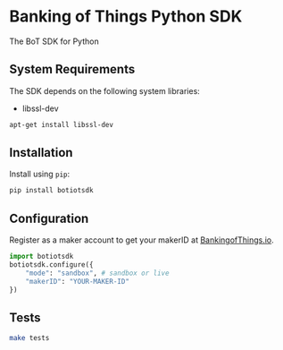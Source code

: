 # Banking of Things Python SDK

The BoT SDK for Python


## System Requirements

The SDK depends on the following system libraries:

* libssl-dev

```sh
apt-get install libssl-dev
```

## Installation

Install using `pip`:

```sh 
pip install botiotsdk
```

## Configuration

Register as a maker account to get your makerID at [BankingofThings.io](https://bankingofthings.io).

```python
import botiotsdk
botiotsdk.configure({
    "mode": "sandbox", # sandbox or live
    "makerID": "YOUR-MAKER-ID"
})
```

## Tests

```sh 
make tests
```
